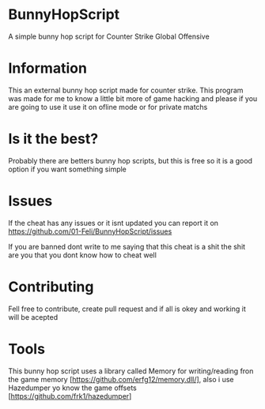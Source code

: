# BunnyHopScript
A simple bunny hop script for Counter Strike Global Offensive

# Information
This an external bunny hop script made for counter strike.
This program was made for me to know a little bit more of game hacking and please if you are going to use it use it on ofline mode or for private matchs

# Is it the best?
Probably there are betters bunny hop scripts, but this is free so it is a good option if you want something simple

# Issues
If the cheat has any issues or it isnt updated you can report it on https://github.com/01-Feli/BunnyHopScript/issues

If you are banned dont write to me saying that this cheat is a shit the shit are you that you dont know how to cheat well

# Contributing

Fell free to contribute, create pull request and if all is okey and working it will be acepted

# Tools
This bunny hop script uses a library called Memory for writing/reading fron the game memory [https://github.com/erfg12/memory.dll/], also i use Hazedumper yo know the game offsets [https://github.com/frk1/hazedumper]

